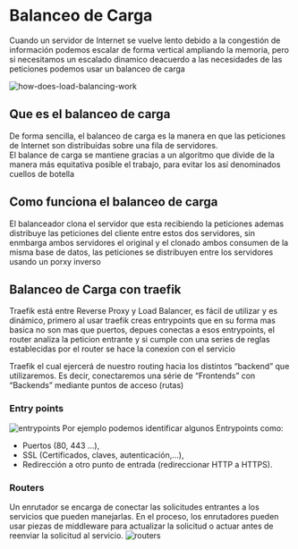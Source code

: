 # Balanceo de Carga

Cuando un servidor de Internet se vuelve lento debido a la congestión de información podemos escalar de forma vertical
ampliando la memoria, pero si necesitamos un escalado dinamico deacuerdo a las necesidades de las peticiones podemos usar un
balanceo de carga

![how-does-load-balancing-work](https://user-images.githubusercontent.com/71853038/175054770-adfdcc81-2d4e-4c9f-b3f1-0861a8d7aa60.png)

## Que es el balanceo de carga 
De forma sencilla, el balanceo de carga es la manera en que las peticiones de Internet son distribuídas sobre una fila de servidores.   
El balance de carga se mantiene gracias a un algoritmo que divide de la manera más equitativa posible el trabajo, para evitar los así denominados cuellos de botella

## Como funciona el balanceo de carga
El balanceador clona el servidor que esta recibiendo la peticiones ademas distribuye las peticiones del cliente entre estos dos servidores, sin enmbarga ambos servidores
el original y el clonado ambos consumen de la misma base de datos, las peticiones se distribuyen entre los servidores usando un porxy inverso

## Balanceo de Carga con traefik
Traefik está entre Reverse Proxy y Load Balancer, es fácil de utilizar y es dinámico, primero al usar traefik creas entrypoints que en su forma mas basica
no son mas que puertos, depues conectas a esos entrypoints, el router analiza la peticion entrante y si cumple con una series de reglas establecidas por el router
se hace la conexion con el servicio

Traefik el cual ejercerá de nuestro routing hacia los distintos “backend” que utilizaremos. Es decir, conectaremos una série de “Frontends” con “Backends” mediante puntos de acceso (rutas)

### Entry points
![entrypoints](https://user-images.githubusercontent.com/71853038/175059004-211c69ef-9434-4596-93e5-4cf3ea28c516.png)
Por ejemplo podemos identificar algunos Entrypoints como:
*  Puertos (80, 443 …),
*  SSL (Certificados, claves, autenticación,…),
*  Redirección a otro punto de entrada (redireccionar HTTP a HTTPS).

### Routers
Un enrutador se encarga de conectar las solicitudes entrantes a los servicios que pueden manejarlas. En el proceso, los enrutadores pueden usar piezas de middleware para actualizar la solicitud o actuar antes de reenviar la solicitud al servicio.
![routers](https://user-images.githubusercontent.com/71853038/175059554-b6c4c5a2-7844-4359-aa6a-c2382140820c.png)


